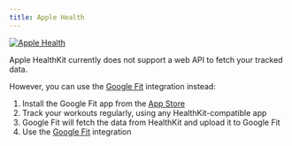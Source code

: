 ```yaml
---
title: Apple Health
---
```


<a href="/docs/integrations/apple-health"><img class="logos" alt="Apple Health" src="https://stethoscope.js.org/branding/integrations/apple-health.png" /></a>

Apple HealthKit currently does not support a web API to fetch your tracked data.

However, you can use the [Google Fit](./google-fit) integration instead:

1. Install the Google Fit app from the [App Store](https://apps.apple.com/us/app/google-fit-activity-tracker/id1433864494)
2. Track your workouts regularly, using any HealthKit-compatible app
3. Google Fit will fetch the data from HealthKit and upload it to Google Fit
4. Use the [Google Fit](./google-fit) integration
